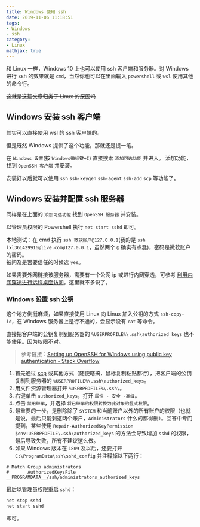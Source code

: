 ```yaml
---
title: Windows 使用 ssh
date: 2019-11-06 11:18:51
tags:
- Windows
- ssh
category:
- Linux
mathjax: true
---
```


和 Linux 一样，Windows 10 上也可以使用 ssh 客户端和服务器。对 Windows 进行 ssh 的效果就是 `cmd`，当然你也可以在里面输入 `powershell` 或 `wsl` 使用其他的命令行。

~~这就是这篇文章归类于 Linux 的原因吗~~

## Windows 安装 ssh 客户端

其实可以直接使用 wsl 的 ssh 客户端的。

但是既然 Windows 提供了这个功能，那就还是提一笔。

在 `Windows 设置`(按 `Windows徽标键+I`) 直接搜索 `添加可选功能` 并进入。 添加功能，找到 `OpenSSH 客户端` 并安装。

安装好以后就可以使用 `ssh` `ssh-keygen` `ssh-agent` `ssh-add` `scp` 等功能了。

## Windows 安装并配置 ssh 服务器

同样是在上面的 `添加可选功能` 找到 `OpenSSH 服务器` 并安装。

以管理员权限的 Powershell 执行 `net start sshd` 即可。

本地测试：在 cmd 执行 `ssh 微软账户@127.0.0.1`(我的是 `ssh lxl361429916@live.com@127.0.0.1`，虽然两个 `@` 确实有点蠢)，密码是微软账户的密码。  
被问及是否要信任的时候选 `yes`。

如果需要外网链接该服务器，需要有一个公网 ip 或进行内网穿透，可参考 [利用内网穿透进行远程桌面访问](../use-remote-desktop-with-frp/)。这里就不多说了。

### Windows 设置 ssh 公钥


这个地方倒挺麻烦，如果直接使用 Linux 向 Linux 加入公钥的方式 `ssh-copy-id`，在 Windows 服务器上是行不通的，会显示没有 `cat` 等命令。

直接把客户端的公钥复制到服务器的 `%USERPROFILE%\.ssh\authorized_keys` 也不能使用。因为权限不对。

> 参考链接：[Setting up OpenSSH for Windows using public key authentication - Stack Overflow](https://stackoverflow.com/a/50502015)

1. 首先通过 [scp](../download-file-on-server/#scp-命令通过-ssh-在服务器和本地互传文件) 或其他方式（随便瞎搞，鼠标复制粘贴都行），把客户端的公钥复制到服务器的 `%USERPROFILE%\.ssh\authorized_keys`。
2. 用文件资源管理器打开 `%USERPROFILE%\.ssh\`。
3. 右键单击 `authorized_keys`，打开 `属性 - 安全 -高级`。
4. 点击 `禁用继承`，并选择 `将已继承的权限转换为此对象的显式权限`。
5. 最重要的一步，是删除除了 `SYSTEM` 和当前账户以外的所有账户的权限（也就是说，最后只能剩这两个账户，`Administrators` 什么的都得删）。回答中专门提到，某些使用 `Repair-AuthorizedKeyPermission $env:USERPROFILE\.ssh\authorized_keys` 的方法会导致增加 `sshd` 的权限，最后导致失败，所有不建议这么做。
6. 如果 Windows 版本在 `1809` 及以后，还要打开 `C:\ProgramData\ssh\sshd_config` 并注释掉以下两行：

```
# Match Group administrators                                                    
#       AuthorizedKeysFile __PROGRAMDATA__/ssh/administrators_authorized_keys  
```

最后以管理员权限重启 `sshd`：

```cmd
net stop sshd
net start sshd
```

即可。